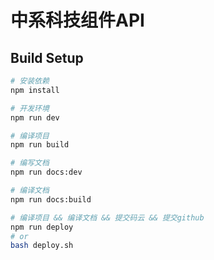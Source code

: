# 中系科技组件API

## Build Setup

```bash
# 安装依赖
npm install

# 开发环境
npm run dev

# 编译项目
npm run build

# 编写文档
npm run docs:dev

# 编译文档
npm run docs:build

# 编译项目 && 编译文档 && 提交码云 && 提交github
npm run deploy
# or
bash deploy.sh
```
